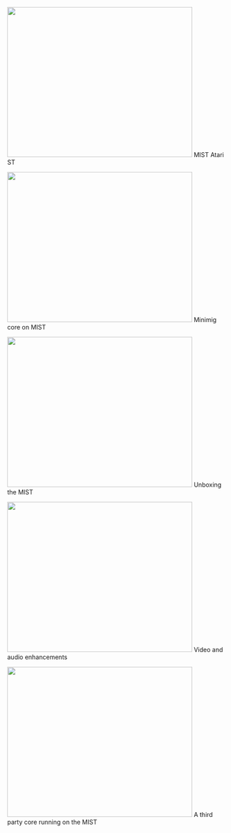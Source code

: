 <a href='http://www.youtube.com/watch?feature=player_embedded&v=HC-A0iN9HQw' target='_blank'><img src='http://img.youtube.com/vi/HC-A0iN9HQw/0.jpg' width='425' height=344 /></a>
MIST Atari ST

<a href='http://www.youtube.com/watch?feature=player_embedded&v=-2FaAtZO-98' target='_blank'><img src='http://img.youtube.com/vi/-2FaAtZO-98/0.jpg' width='425' height=344 /></a>
Minimig core on MIST

<a href='http://www.youtube.com/watch?feature=player_embedded&v=WiaG75EFUaY' target='_blank'><img src='http://img.youtube.com/vi/WiaG75EFUaY/0.jpg' width='425' height=344 /></a>
Unboxing the MIST

<a href='http://www.youtube.com/watch?feature=player_embedded&v=DF0XlG4r_B0' target='_blank'><img src='http://img.youtube.com/vi/DF0XlG4r_B0/0.jpg' width='425' height=344 /></a>
Video and audio enhancements

<a href='http://www.youtube.com/watch?feature=player_embedded&v=6EQryBmATwM' target='_blank'><img src='http://img.youtube.com/vi/6EQryBmATwM/0.jpg' width='425' height=344 /></a>
A third party core running on the MIST